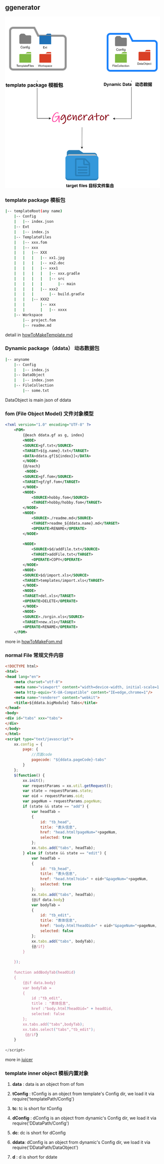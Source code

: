 ## ggenerator

![](./sundry/ggenerator.png)



### template package 模板包

```bash
|-- templateRoot(any name)
    |-- Config
    |   |-- index.json
    |-- Ext
    |   |-- index.js
    |-- TemplateFiles
    |   |-- xxx.fom
    |   |-- xxx
    |   |   |-- XXX
    |   |   |   |-- xx1.jpg
    |   |   |   |-- xx2.doc
    |   |   |   |-- xxx1
    |   |   |   |   |-- xxx.gradle
    |   |   |   |   |-- src
    |   |   |   |       |-- main
    |   |   |   |-- xxx2
    |   |   |       |-- build.gradle
    |   |   |-- XXX2
    |   |       |-- xxx
    |   |       |   |-- xxxx
    |-- Workspace
        |-- project.fom
        |-- readme.md
```

detail in [howToMakeTemplate.md](./howToMakeTemplate.md)



### Dynamic package（ddata） 动态数据包

```bash
|-- anyname
    |-- Config
    |   |-- index.js
    |-- DataObject
    |   |-- index.json
    |-- FileCollection
        |-- some.txt
```

DataObject is main json  of ddata 

### fom (File Object Model) 文件对象模型

```xml
<?xml version="1.0" encoding="UTF-8" ?>
    <FOM>
        {@each ddata.gf as g, index}
        <NODE>
        <SOURCE>gf.txt</SOURCE>
        <TARGET>${g.name}.txt</TARGET>
        <DATA>ddata.gf[${index}]</DATA>
        </NODE>
        {@/each}
         <NODE>
        <SOURCE>gf.fom</SOURCE>
        <TARGET>gf/gf.fom</TARGET>
        </NODE>
        <NODE>
            <SOURCE>hobby.fom</SOURCE>
            <TARGET>hobby/hobby.fom</TARGET>
        </NODE>
        <NODE>
            <SOURCE>./readme.md</SOURCE>
            <TARGET>readme_${ddata.name}.md</TARGET>
            <OPERATE>RENAME</OPERATE>
        </NODE>

        <NODE>
            <SOURCE>$d/addFile.txt</SOURCE>
            <TARGET>addFile.txt</TARGET>
            <OPERATE>COPY</OPERATE>
        </NODE>
        <NODE>
        <SOURCE>$d/import.xls</SOURCE>
        <TARGET>templates/import.xls</TARGET>
        </NODE>
        <NODE>
        <TARGET>del.xls</TARGET>
        <OPERATE>DELETE</OPERATE>
        </NODE>
        <NODE>
        <SOURCE>./orgin.xls</SOURCE>
        <TARGET>new.xls</TARGET>
        <OPERATE>RENAME</OPERATE>
    </FOM>
```

more in [howToMakeFom.md](./howToMakeFom.md)



### normal File  常规文件内容

```html
<!DOCTYPE html>
<html>
<head lang="en">
    <meta charset="utf-8">
    <meta name="viewport" content="width=device-width, initial-scale=1.0, maximum-scale=1.0">
    <meta http-equiv="X-UA-Compatible" content="IE=edge,chrome=1"/>
    <meta name="renderer" content="webkit">
    <title>${ddata.bigModule} Tabs</title>
</head>
<body>
<div id="tabs" xxx="tabs">
</div>
</body>
</html>
<script type="text/javascript">
    xx.config = {
        page: {
            //页面code
            pagecode: "${ddata.pageCode}-tabs"
        }
    };
    $(function() {
        xx.init();
        var requestParams = xx.util.getRequest();
        var state = requestParams.state;
        var oid = requestParams.oid;
        var pageNum = requestParams.pageNum;
        if (state && state == "add") {
            var headTab =
            {
                id: "tb_head",
                title: "表头信息",
                href: "head.html?pageNum="+pageNum,
                selected: true
            };
            xx.tabs.add("tabs", headTab);
        } else if (state && state == "edit") {
            var headTab =
            {
                id: "tb_head",
                title: "表头信息",
                href: "head.html?oid=" + oid+"&pageNum="+pageNum,
                selected: true
            };
            xx.tabs.add("tabs", headTab);
            {@if data.body}
            var bodyTab =
            {
                id: "tb_edit",
                title: "表体信息",
                href: "body.html?headOid=" + oid+"&pageNum="+pageNum,
                selected: false
            };
            xx.tabs.add("tabs", bodyTab);
            {@/if}
        }

    });

    function addBodyTab(headOid)
    {
        {@if data.body}
        var bodyTab =
        {
            id :"tb_edit",
            title : "表体信息",
            href :"body.html?headOid=" + headOid,
            selected: false
        };
        xx.tabs.add("tabs",bodyTab);
        xx.tabs.select("tabs","tb_edit");
         {@/if}
    }

</script>
```

more in [juicer](https://github.com/PaulGuo/Juicer)



### template inner object  模板内置对象

1. **data** :  data is an object from   <DATA> of  fom

2. **tConfig** : tConfig is an object from template's Config dir, we load it via require('templatePath/Config')

3. **tc**:  tc is short for tConfig

4. **dConfig** : dConfig is an object from dynamic's Config dir, we load it via require('DDataPath/Config')

5. **dc**: dc is short for dConfig

6. **ddata**: dConfig is an object from dynamic's Config dir, we load it via require('DDataPath/DataObject')

7. **d** : d is short for ddate